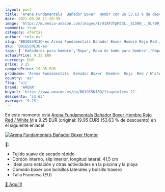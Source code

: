 ```yaml
---
layout: post
title: 'Arena Fundamentals  Bañador Boxer  Hombr con un 53.63 % de descuento'
date: 2021-09-20 11:20:39
image: 'https://m.media-amazon.com/images/I/41AF3TpM33L._SL500_._SL400_.jpg'
comments: true
category: ofertas
author: 'tole.es'
slug: 'B01G55NI3O-es Arena Fundamentals Bañador Boxer Hombre Rojo Red / White M'
sku: 'B01G55NI3O-es'
tags: [ 'Bañadores para hombre','Ropa','Ropa de baño para hombre','Ropa para hombre','arena','boxer', ]
actualPrice: 9.25 EUR
currency: EUR
price: 9.25
comparePrice: 19.95 EUR
prodname: 'Arena Fundamentals  Bañador Boxer  Hombre  Rojo  Red / White   M'
country: 'es'
flag: '🇪🇸'
brand: 'ARENA'
buyurl: 'https://www.amazon.es/dp/B01G55NI3O/?tag=tolees-21'
descuento: '53.63'
average: '9.25'
---
```


En este momento está [Arena Fundamentals  Bañador Boxer  Hombre  Rojo  Red / White   M](https://www.amazon.es/dp/B01G55NI3O/?tag=tolees-21) a 9.25 EUR (original: 19.95 EUR) (53.63 %  de descuento) en el siguiente enlace!

[![Arena Fundamentals  Bañador Boxer  Hombr](https://m.media-amazon.com/images/I/41AF3TpM33L._SL500_._SL400_.jpg)](https://www.amazon.es/dp/B01G55NI3O/?tag=tolees-21)

🔎:

- Tejido suave de secado rápido
- Cordón interno, slip interior, longitud lateral: 41,5 cm
- Ideal para natación y otras actividades en la piscina y la playa
- Cómodo bóxer con bolsillos laterales y bolsillo trasero
- Talla Francesa (EU)

[🛒 Aquí!!!](https://www.amazon.es/dp/B01G55NI3O/?tag=tolees-21)
